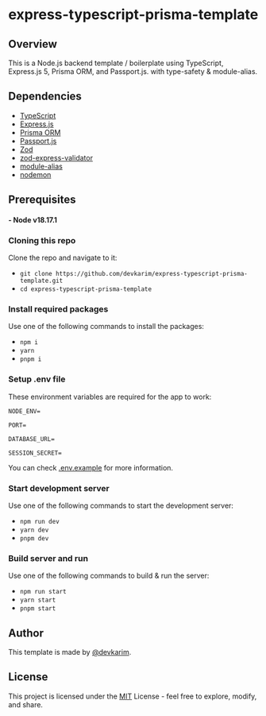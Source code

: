 # express-typescript-prisma-template

## Overview

This is a Node.js backend template / boilerplate using TypeScript, Express.js 5, Prisma ORM, and Passport.js. with type-safety & module-alias.

## Dependencies

- [TypeScript](https://www.typescriptlang.org)
- [Express.js](https://expressjs.com)
- [Prisma ORM](https://www.prisma.io)
- [Passport.js](https://www.passportjs.org)
- [Zod](https://zod.dev)
- [zod-express-validator](https://www.npmjs.com/package/zod-express-validator)
- [module-alias](https://www.npmjs.com/package/module-alias)
- [nodemon](https://www.npmjs.com/package/nodemon)

## Prerequisites

#### - Node v18.17.1

### Cloning this repo

Clone the repo and navigate to it:

- `git clone https://github.com/devkarim/express-typescript-prisma-template.git`
- `cd express-typescript-prisma-template`

### Install required packages

Use one of the following commands to install the packages:

- `npm i`
- `yarn`
- `pnpm i`

### Setup .env file

These environment variables are required for the app to work:

```
NODE_ENV=

PORT=

DATABASE_URL=

SESSION_SECRET=
```

You can check [.env.example](https://github.com/devkarim/express-typescript-prisma-template/blob/main/.env.example) for more information.

### Start development server

Use one of the following commands to start the development server:

- `npm run dev`
- `yarn dev`
- `pnpm dev`

### Build server and run

Use one of the following commands to build & run the server:

- `npm run start`
- `yarn start`
- `pnpm start`

## Author

This template is made by [@devkarim](https://github.com/devkarim).

## License

This project is licensed under the [MIT](https://github.com/devkarim/express-typescript-prisma-template/blob/main/LICENSE.md) License - feel free to explore, modify, and share.
